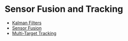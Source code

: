 # Sensor Fusion and Tracking

- [Kalman Filters](https://github.com/kaka-lin/autonomous-driving-notes/tree/master/Sensor%20Fusion%20and%20Tracking/Kalman%20Filters)
- [Sensor Fusion](https://github.com/kaka-lin/autonomous-driving-notes/tree/master/Sensor%20Fusion%20and%20Tracking/Sensor%20Fusion)
- [Multi-Target Tracking](https://github.com/kaka-lin/autonomous-driving-notes/tree/master/Sensor%20Fusion%20and%20Tracking/Multi-Target%20Tracking)

